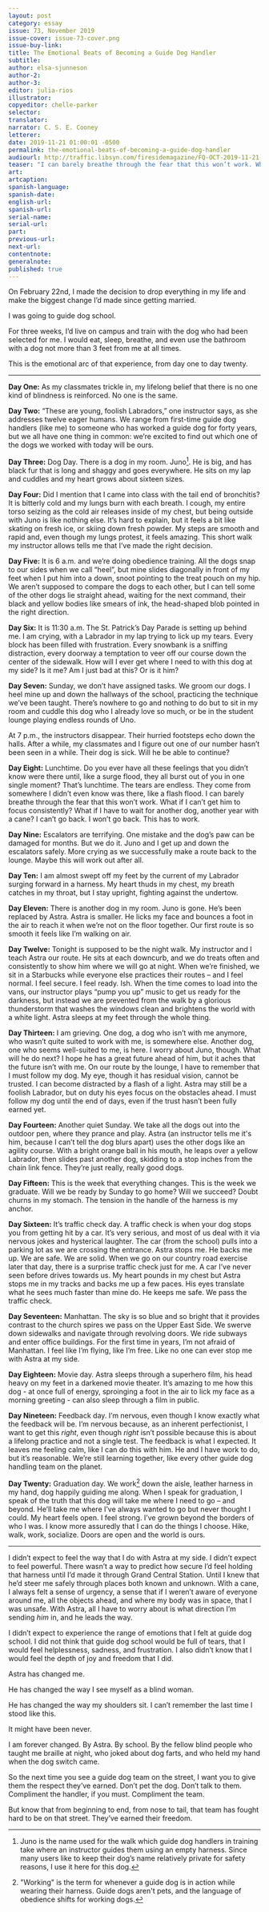 ```yaml
---
layout: post
category: essay
issue: 73, November 2019
issue-cover: issue-73-cover.png
issue-buy-link:
title: The Emotional Beats of Becoming a Guide Dog Handler
subtitle:
author: elsa-sjunneson
author-2:
author-3:
editor: julia-rios
illustrator:
copyeditor: chelle-parker
selector:
translator:
narrator: C. S. E. Cooney
letterer:
date: 2019-11-21 01:00:01 -0500
permalink: the-emotional-beats-of-becoming-a-guide-dog-handler
audiourl: http://traffic.libsyn.com/firesidemagazine/FQ-OCT-2019-11-21-The_Emotional_Beats_of_Becoming_a_Guide_Dog_Handler.mp3
teaser: "I can barely breathe through the fear that this won’t work. What if I can’t get him to focus consistently?"
art:
artcaption:
spanish-language:
spanish-date:
english-url:
spanish-url:
serial-name:
serial-url:
part:
previous-url:
next-url:
contentnote:
generalnote:
published: true
---
```

On February 22nd, I made the decision to drop everything in my life and make the biggest change I’d made since getting married.

I was going to guide dog school.

For three weeks, I’d live on campus and train with the dog who had been selected for me. I would eat, sleep, breathe, and even use the bathroom with a dog not more than 3 feet from me at all times.

This is the emotional arc of that experience, from day one to day twenty.

---

**Day One:** As my classmates trickle in, my lifelong belief that there is no one kind of blindness is reinforced. No one is the same.

**Day Two:** “These are young, foolish Labradors,” one instructor says, as she addresses twelve eager humans. We range from first-time guide dog handlers (like me) to someone who has worked a guide dog for forty years, but we all have one thing in common: we’re excited to find out which one of the dogs we worked with today will be ours.

**Day Three:** Dog Day. There is a dog in my room. Juno[^1].  He is big, and has black fur that is long and shaggy and goes everywhere. He sits on my lap and cuddles and my heart grows about sixteen sizes.

**Day Four:** Did I mention that I came into class with the tail end of bronchitis? It is bitterly cold and my lungs burn with each breath. I cough, my entire torso seizing as the cold air releases inside of my chest, but being outside with Juno is like nothing else. It’s hard to explain, but it feels a bit like skating on fresh ice, or skiing down fresh powder. My steps are smooth and rapid and, even though my lungs protest, it feels amazing. This short walk my instructor allows tells me that I’ve made the right decision.

**Day Five:** It is 6 a.m. and we’re doing obedience training. All the dogs snap to our sides when we call “heel”, but mine slides diagonally in front of my feet when I put him into a down, snoot pointing to the treat pouch on my hip. We aren’t supposed to compare the dogs to each other, but I can tell some of the other dogs lie straight ahead, waiting for the next command, their black and yellow bodies like smears of ink, the head-shaped blob pointed in the right direction.

**Day Six:** It is 11:30 a.m. The St. Patrick’s Day Parade is setting up behind me. I am crying, with a Labrador in my lap trying to lick up my tears. Every block has been filled with frustration. Every snowbank is a sniffing distraction, every doorway a temptation to veer off our course down the center of the sidewalk.  How will I ever get where I need to with this dog at my side? Is it me? Am I just bad at this? Or is it him?

**Day Seven:** Sunday, we don’t have assigned tasks. We groom our dogs. I heel mine up and down the hallways of the school, practicing the technique we’ve been taught. There’s nowhere to go and nothing to do but to sit in my room and cuddle this dog who I already love so much, or be in the student lounge playing endless rounds of Uno.

 At 7 p.m., the instructors disappear. Their hurried footsteps echo down the halls. After a while, my classmates and I figure out one of our number hasn’t been seen in a while. Their dog is sick. Will he be able to continue?

**Day Eight:** Lunchtime. Do you ever have all these feelings that you didn’t know were there until, like a surge flood, they all burst out of you in one single moment? That’s lunchtime. The tears are endless. They come from somewhere I didn’t even know was there, like a flash flood. I can barely breathe through the fear that this won’t work. What if I can’t get him to focus consistently? What if I have to wait for another dog, another year with a cane? I can’t go back. I won’t go back. This has to work.

**Day Nine:** Escalators are terrifying. One mistake and the dog’s paw can be damaged for months. But we do it. Juno and I get up and down the escalators safely. More crying as we successfully make a route back to the lounge. Maybe this will work out after all.

**Day Ten:** I am almost swept off my feet by the current of my Labrador surging forward in a harness. My heart thuds in my chest, my breath catches in my throat, but I stay upright, fighting against the undertow.

**Day Eleven:** There is another dog in my room. Juno is gone. He’s been replaced by Astra. Astra is smaller. He licks my face and bounces a foot in the air to reach it when we’re not on the floor together. Our first route is so smooth it feels like I’m walking on air.

**Day Twelve:** Tonight is supposed to be the night walk. My instructor and I teach Astra our route. He sits at each downcurb, and we do treats often and consistently to show him where we will go at night. When we’re finished, we sit in a Starbucks while everyone else practices their routes – and I feel normal. I feel secure. I feel ready. Ish. When the time comes to load into the vans, our instructor plays “pump you up” music to get us ready for the darkness, but instead we are prevented from the walk by a glorious thunderstorm that washes the windows clean and brightens the world with a white light. Astra sleeps at my feet through the whole thing.

**Day Thirteen:** I am grieving. One dog, a dog who isn’t with me anymore, who wasn’t quite suited to work with me, is somewhere else. Another dog, one who seems well-suited to me, is here. I worry about Juno, though. What will he do next?  I hope he has a great future ahead of him, but it aches that the future isn’t with me. On our route by the lounge, I have to remember that I must follow my dog. My eye, though it has residual vision, cannot be trusted. I can become distracted by a flash of a light. Astra may still be a foolish Labrador, but on duty his eyes focus on the obstacles ahead. I must follow my dog until the end of days, even if the trust hasn’t been fully earned yet.

**Day Fourteen:** Another quiet Sunday. We take all the dogs out into the outdoor pen, where they prance and play. Astra (an instructor tells me it's him, because I can’t tell the dog blurs apart) uses the other dogs like an agility course. With a bright orange ball in his mouth, he leaps over a yellow Labrador, then slides past another dog, skidding to a stop inches from the chain link fence. They’re just really, really good dogs.

**Day Fifteen:** This is the week that everything changes. This is the week we graduate. Will we be ready by Sunday to go home? Will we succeed? Doubt churns in my stomach. The tension in the handle of the harness is my anchor.

**Day Sixteen:** It’s traffic check day. A traffic check is when your dog stops you from getting hit by a car. It’s very serious, and most of us deal with it via nervous jokes and hysterical laughter. The car (from the school) pulls into a parking lot as we are crossing the entrance. Astra stops me. He backs me up. We are safe. We are solid. When we go on our country road exercise later that day, there is a surprise traffic check just for me. A car I’ve never seen before drives towards us. My heart pounds in my chest but Astra stops me in my tracks and backs me up a few paces. His eyes translate what he sees much faster than mine do. He keeps me safe. We pass the traffic check.

**Day Seventeen:** Manhattan. The sky is so blue and so bright that it provides contrast to the church spires we pass on the Upper East Side. We swerve down sidewalks and navigate through revolving doors. We ride subways and enter office buildings. For the first time in years, I’m not afraid of Manhattan. I feel like I’m flying, like I’m free. Like no one can ever stop me with Astra at my side.

**Day Eighteen:** Movie day. Astra sleeps through a superhero film, his head heavy on my feet in a darkened movie theater. It’s amazing to me how this dog - at once full of energy, sproinging a foot in the air to lick my face as a morning greeting - can also sleep through a film in public.

**Day Nineteen:** Feedback day. I’m nervous, even though I know exactly what the feedback will be. I’m nervous because, as an inherent perfectionist, I want to get this _right_, even though _right_ isn’t possible because this is about a lifelong practice and not a single test. The feedback is what I expected. It leaves me feeling calm, like I can do this with him. He and I have work to do, but it’s reasonable. We’re still learning together, like every other guide dog handling team on the planet.

**Day Twenty:** Graduation day. We work[^2] down the aisle, leather harness in my hand, dog happily guiding me along. When I speak for graduation, I speak of the truth that this dog will take me where I need to go – and beyond. He’ll take me where I’ve always wanted to go but never thought I could. My heart feels open. I feel strong. I’ve grown beyond the borders of who I was. I know more assuredly that I can do the things I choose. Hike, walk, work, socialize. Doors are open and the world is ours.

---

I didn’t expect to feel the way that I do with Astra at my side. I didn’t expect to feel powerful. There wasn’t a way to predict how secure I’d feel holding that harness until I’d made it through Grand Central Station. Until I knew that he’d steer me safely through places both known and unknown. With a cane, I always felt a sense of urgency, a sense that if I weren’t aware of everyone around me, all the objects ahead, and where my body was in space, that I was unsafe. With Astra, all I have to worry about is what direction I’m sending *him* in, and he leads the way.

I didn’t expect to experience the range of emotions that I felt at guide dog school. I did not think that guide dog school would be full of tears, that I would feel helplessness, sadness, and frustration. I also didn’t know that I would feel the depth of joy and freedom that I did.

Astra has changed me.

He has changed the way I see myself as a blind woman.

He has changed the way my shoulders sit. I can’t remember the last time I stood like this.

It might have been never.

I am forever changed. By Astra. By school. By the fellow blind people who taught me braille at night, who joked about dog farts, and who held my hand when the dog switch came.

So the next time you see a guide dog team on the street, I want you to give them the respect they’ve earned. Don’t pet the dog. Don’t talk to them. Compliment the handler, if you must. Compliment the team.

But know that from beginning to end, from nose to tail, that team has fought hard to be on that street. They’ve earned their freedom.


[^1]: Juno is the name used for the walk which guide dog handlers in training take where an instructor guides them using an empty harness. Since many users like to keep their dog’s name relatively private for safety reasons, I use it here for this dog.

[^2]: "Working" is the term for whenever a guide dog is in action while wearing their harness. Guide dogs aren't pets, and the language of obedience shifts for working dogs.
